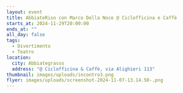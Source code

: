 ```yaml
---
layout: event
title: AbbiateRiso con Marco Della Noce @ Ciclofficina e Caffè
starts_at: 2024-11-29T20:00:00
ends_at: ""
all_day: false
tags:
  - Divertimento
  - Teatro
location:
  city: Abbiategrasso
  address: "@ Ciclofficina & Caffè, via Alighieri 113"
thumbnail: images/uploads/incontro3.png
flyer: images/uploads/screenshot-2024-11-07-13.14.50-.png
---
```

